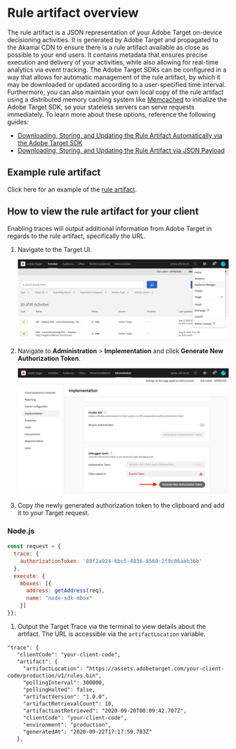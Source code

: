 # Rule artifact overview

The rule artifact is a JSON representation of your Adobe Target on-device decisioning activities. It is generated by Adobe Target and propagated to the Akamai CDN to ensure there is a rule artifact available as close as possible to your end users. It contains metadata that ensures precise execution and delivery of your activities, while also allowing for real-time analytics via event tracking. The Adobe Target SDKs can be configured in a way that allows for automatic management of the rule artifact, by which it may be downloaded or updated according to a user-specified time interval. Furthermore, you can also maintain your own local copy of the rule artifact using a distributed memory caching system like [Memcached](https://memcached.org/) to initialize the Adobe Target SDK, so your stateless servers can serve requests immediately. To learn more about these options, reference the following guides:

* [Downloading, Storing, and Updating the Rule Artifact Automatically via the Adobe Target SDK](rule-artifact-sdk.md)
* [Downloading, Storing, and Updating the Rule Artifact via JSON Payload](rule-artifact-json.md)

## Example rule artifact

Click here for an example of the [rule artifact](rule-artifact-sdk.md).

## How to view the rule artifact for your client

Enabling traces will output additional information from Adobe Target in regards to the rule artifact, specifically the URL.

1. Navigate to the Target UI.

   <!--- Insert image-target-ui-1.png --->
   ![alt image](assets/asset-rule-artifact-1.png)

1. Navigate to **Administration** > **Implementation** and click **Generate New Authorization Token**.

   <!--- Insert image-target-ui-2.png --->
   ![alt image](assets/asset-rule-artifact-2.png)

1. Copy the newly generated authorization token to the clipboard and add it to your Target request.

<CodeBlock slots="heading, code" repeat="1" />

### Node.js

```javascript
const request = {
  trace: {
    authorizationToken: '88f1a924-6bc5-4836-8560-2f9c86aeb36b'
  },
  execute: {
    mboxes: [{
      address: getAddress(req),
      name: "node-sdk-mbox"
    }]
}};
```

1. Output the Target Trace via the terminal to view details about the artifact. The URL is accessible via the `artifactLocation` variable.

```
"trace": {
   "clientCode": "your-client-code",
   "artifact": {
     "artifactLocation": "https://assets.adobetarget.com/your-client-code/production/v1/rules.bin",
     "pollingInterval": 300000,
     "pollingHalted": false,
     "artifactVersion": "1.0.0",
     "artifactRetrievalCount": 10,
     "artifactLastRetrieved": "2020-09-20T00:09:42.707Z",
     "clientCode": "your-client-code",
     "environment": "production",
     "generatedAt": "2020-09-22T17:17:59.783Z"
   },
   ```